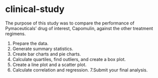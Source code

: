 # clinical-study
The purpose of this study was to compare the performance of Pymaceuticals’ drug of interest, Capomulin, against the other treatment regimens.
1. Prepare the data.
2. Generate summary statistics. 
3. Create bar charts and pie charts.
4. Calculate quartiles, find outliers, and create a box plot.
5. Create a line plot and a scatter plot.
6. Calculate correlation and regression.
7.Submit your final analysis.

